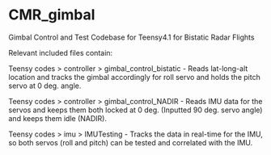 # CMR_gimbal
Gimbal Control and Test Codebase for Teensy4.1 for Bistatic Radar Flights

Relevant included files contain:

Teensy codes > controller > gimbal_control_bistatic
    - Reads lat-long-alt location and tracks the gimbal accordingly for 
      roll servo and holds the pitch servo at 0 deg. angle.

Teensy codes > controller > gimbal_control_NADIR
    - Reads IMU data for the servos and keeps them both locked at 0 deg. (Inputted
      90 deg. servo angle) and keeps them idle (NADIR).
      
Teensy codes > imu > IMUTesting
    - Tracks the data in real-time for the IMU, so both servos (roll and pitch) 
      can be tested and correlated with the IMU.
